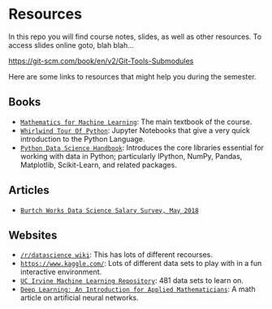 # Resources

In this repo you will find course notes, slides, as well as other resources. To access slides online goto, blah blah...

https://git-scm.com/book/en/v2/Git-Tools-Submodules

Here are some links to resources that might help you during the semester. 

## Books

- [`Mathematics for Machine Learning`](https://mml-book.github.io/): The main textbook of the course.
- [`Whirlwind Tour Of Python`](https://github.com/jakevdp/WhirlwindTourOfPython): Jupyter Notebooks that give a very quick introduction to the Python Language.
- [`Python Data Science Handbook`](https://github.com/jakevdp/PythonDataScienceHandbook): Introduces the core libraries essential for working with data in Python; particularly IPython, NumPy, Pandas, Matplotlib, Scikit-Learn, and related packages.

## Articles

- [`Burtch Works Data Science Salary Survey, May 2018`](https://www.burtchworks.com/wp-content/uploads/2018/05/Burtch-Works-Study_DS-2018.pdf)

## Websites

- [`/r/datascience wiki`](https://www.reddit.com/r/datascience/wiki/resources): This has lots of different recourses. 
- [`https://www.kaggle.com/`](https://www.kaggle.com/): Lots of different data sets to play with in a fun interactive environment.
- [`UC Irvine Machine Learning Repository`](https://archive.ics.uci.edu/ml/index.php): 481 data sets to learn on. 
- [`Deep Learning: An Introduction for Applied Mathematicians`](https://arxiv.org/abs/1801.05894): A math article on artificial neural networks. 


